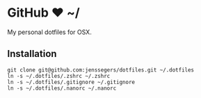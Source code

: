 # GitHub ❤ ~/

My personal dotfiles for OSX.

## Installation

```
git clone git@github.com:jenssegers/dotfiles.git ~/.dotfiles
ln -s ~/.dotfiles/.zshrc ~/.zshrc
ln -s ~/.dotfiles/.gitignore ~/.gitignore
ln -s ~/.dotfiles/.nanorc ~/.nanorc
```
